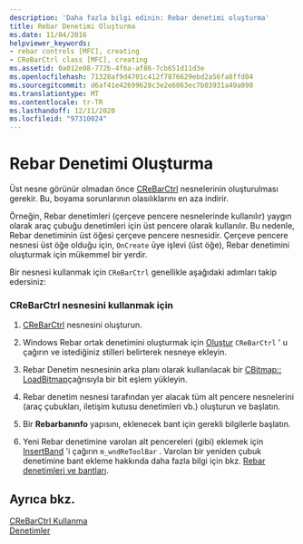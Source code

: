 ```yaml
---
description: 'Daha fazla bilgi edinin: Rebar denetimi oluşturma'
title: Rebar Denetimi Oluşturma
ms.date: 11/04/2016
helpviewer_keywords:
- rebar controls [MFC], creating
- CReBarCtrl class [MFC], creating
ms.assetid: 0a012e08-772b-4f6a-af86-7cb651d11d3e
ms.openlocfilehash: 71328af9d4701c412f7876629ebd2a56fa8ffd04
ms.sourcegitcommit: d6af41e42699628c3e2e6063ec7b03931a49a098
ms.translationtype: MT
ms.contentlocale: tr-TR
ms.lasthandoff: 12/11/2020
ms.locfileid: "97310024"
---
```

# <a name="creating-a-rebar-control"></a>Rebar Denetimi Oluşturma

Üst nesne görünür olmadan önce [CReBarCtrl](reference/crebarctrl-class.md) nesnelerinin oluşturulması gerekir. Bu, boyama sorunlarının olasılıklarını en aza indirir.

Örneğin, Rebar denetimleri (çerçeve pencere nesnelerinde kullanılır) yaygın olarak araç çubuğu denetimleri için üst pencere olarak kullanılır. Bu nedenle, Rebar denetiminin üst öğesi çerçeve pencere nesnesidir. Çerçeve pencere nesnesi üst öğe olduğu için, `OnCreate` üye işlevi (üst öğe), Rebar denetimini oluşturmak için mükemmel bir yerdir.

Bir nesnesi kullanmak için `CReBarCtrl` genellikle aşağıdaki adımları takip edersiniz:

### <a name="to-use-a-crebarctrl-object"></a>CReBarCtrl nesnesini kullanmak için

1. [CReBarCtrl](reference/crebarctrl-class.md) nesnesini oluşturun.

1. Windows Rebar ortak denetimini oluşturmak için [Oluştur](reference/crebarctrl-class.md#create) `CReBarCtrl` ' u çağırın ve istediğiniz stilleri belirterek nesneye ekleyin.

1. Rebar Denetim nesnesinin arka planı olarak kullanılacak bir [CBitmap:: LoadBitmap](reference/cbitmap-class.md#loadbitmap)çağrısıyla bir bit eşlem yükleyin.

1. Rebar denetim nesnesi tarafından yer alacak tüm alt pencere nesnelerini (araç çubukları, iletişim kutusu denetimleri vb.) oluşturun ve başlatın.

1. Bir **Rebarbanınfo** yapısını, eklenecek bant için gerekli bilgilerle başlatın.

1. Yeni Rebar denetimine varolan alt pencereleri (gibi) eklemek için [InsertBand](reference/crebarctrl-class.md#insertband) 'i çağırın `m_wndReToolBar` . Varolan bir yeniden çubuk denetimine bant ekleme hakkında daha fazla bilgi için bkz. [Rebar denetimleri ve bantları](rebar-controls-and-bands.md).

## <a name="see-also"></a>Ayrıca bkz.

[CReBarCtrl Kullanma](using-crebarctrl.md)<br/>
[Denetimler](controls-mfc.md)
